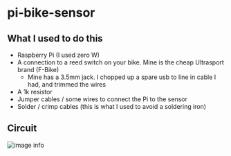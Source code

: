 # pi-bike-sensor

## What I used to do this

* Raspberry Pi (I used zero W)
* A connection to a reed switch on your bike. Mine is the cheap Ultrasport brand (F-Bike)
  * Mine has a 3.5mm jack. I chopped up a spare usb to line in cable I had, and trimmed the wires
* A 1k resistor
* Jumper cables / some wires to connect the Pi to the sensor
* Solder / crimp cables (this is what I used to avoid a soldering iron)

## Circuit

![image info](https://i.imgur.com/xHFJliD.png)
